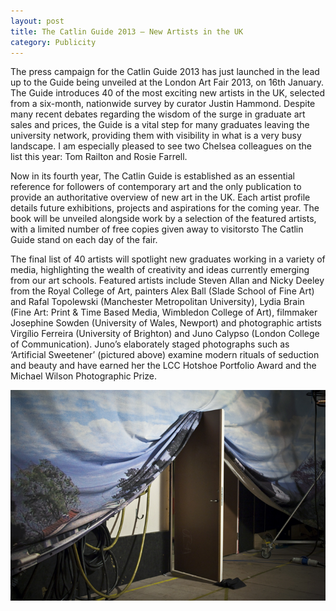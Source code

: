 ```yaml
---
layout: post
title: The Catlin Guide 2013 – New Artists in the UK
category: Publicity
---
```


The press campaign for the Catlin Guide 2013 has just launched in the lead up to the Guide being unveiled at the London Art Fair 2013, on 16th January. The Guide introduces 40 of the most exciting new artists in the UK, selected from a six-month, nationwide survey by curator Justin Hammond. Despite many recent debates regarding the wisdom of the surge in graduate art sales and prices, the Guide is a vital step for many graduates leaving the university network, providing them with visibility in what is a very busy landscape. I am especially pleased to see two Chelsea colleagues on the list this year: Tom Railton and Rosie Farrell.

Now in its fourth year, The Catlin Guide is established as an essential reference for followers of contemporary art and the only publication to provide an authoritative overview of new art in the UK. Each artist profile details future exhibitions, projects and aspirations for the coming year. The book will be unveiled alongside work by a selection of the featured artists, with a limited number of free copies given away to visitorsto The Catlin Guide stand on each day of the fair.

The final list of 40 artists will spotlight new graduates working in a variety of media, highlighting the wealth of creativity and ideas currently emerging from our art schools. Featured artists include Steven Allan and Nicky Deeley from the Royal College of Art, painters Alex Ball (Slade School of Fine Art) and Rafal Topolewski (Manchester Metropolitan University), Lydia Brain (Fine Art: Print & Time Based Media, Wimbledon College of Art), filmmaker Josephine Sowden (University of Wales, Newport) and photographic artists Virgílio Ferreira (University of Brighton) and Juno Calypso (London College of Communication). Juno’s elaborately staged photographs such as ‘Artificial Sweetener’ (pictured above) examine modern rituals of seduction and beauty and have earned her the LCC Hotshoe Portfolio Award and the Michael Wilson Photographic Prize.

![11-15-12](/assets/img/11-15-12.jpg)
